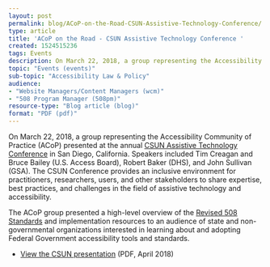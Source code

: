 ```yaml
---
layout: post
permalink: blog/ACoP-on-the-Road-CSUN-Assistive-Technology-Conference/
type: article
title: 'ACoP on the Road - CSUN Assistive Technology Conference '
created: 1524515236
tags: Events
description: On March 22, 2018, a group representing the Accessibility Community of Practice (ACoP) presented at the annual CSUN Assistive Technology Conference in San Diego, California.
topic: "Events (events)"
sub-topic: "Accessibility Law & Policy"
audience:
- "Website Managers/Content Managers (wcm)"
- "508 Program Manager (508pm)"
resource-type: "Blog article (blog)"
format: "PDF (pdf)"
---
```


On March 22, 2018, a group representing the Accessibility Community of Practice (ACoP) presented at the annual [CSUN Assistive Technology Conference][1] in San Diego, California. Speakers included Tim Creagan and Bruce Bailey (U.S. Access Board), Robert Baker (DHS), and John Sullivan (GSA). The CSUN Conference provides an inclusive environment for practitioners, researchers, users, and other stakeholders to share expertise, best practices, and challenges in the field of assistive technology and accessibility.

The ACoP group presented a high-level overview of the [Revised 508 Standards][2] and implementation resources to an audience of state and non-governmental organizations interested in learning about and adopting Federal Government accessibility tools and standards.

  * [View the CSUN presentation][3] (PDF, April 2018)

 [1]: https://www.csun.edu/cod/conference/sessions/index.php/
 [2]: https://www.access-board.gov/guidelines-and-standards/communications-and-it/about-the-ict-refresh/final-rule
 [3]: https://assets.section508.gov/assets/files/Implementing%20the%20Revised%20508%20Standards_CSUN%202018.pdf